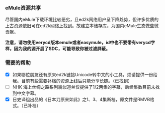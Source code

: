 ### eMule资源共享
尽管国内eMule下载环境比较恶劣，且ed2k网络用户呈下降趋势，但许多优质的上古资源依旧可在ed2k网络上找到。故建立本储存库，为国内eMule生态做些微贡献。

**注意，请勿使用verycd版本emule或者easymule，id中也不要带有verycd字样，因为我的源开启了SDC，可能导致你被过滤屏蔽。**  

### 需要的帮助
- [x] 如果哪位朋友还有原来ed2k链接Unicode转中文的小工具，烦请提供一份给我。目前有些需要补档的资源上线后只能分享长链。（已找到）
- [ ] NHK 海上丝绸之路系列貌似道兰仅提供了1/2两集的字幕，后续集数目前未找到中文字幕。  
- [x] 日史译组出品的《日本刀原来如此》之1、3、4集断档，原文件是RMVB格式。（已补档）
